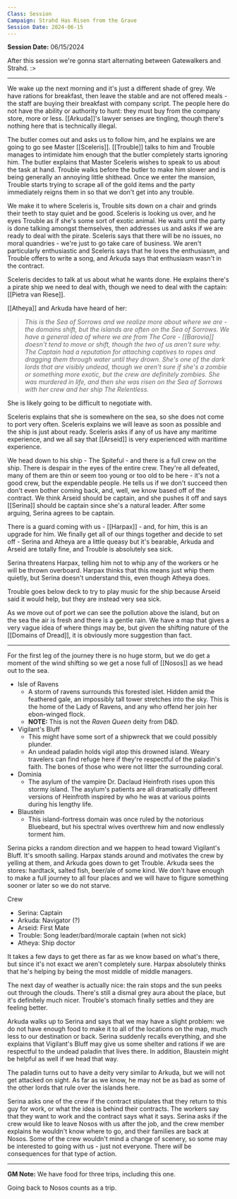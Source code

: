 ```yaml
---
Class: Session
Campaign: Strahd Has Risen from the Grave
Session Date: 2024-06-15
---
```

**Session Date:** 06/15/2024

After this session we're gonna start alternating between Gatewalkers and Strahd. :>

---

We wake up the next morning and it's just a different shade of grey. We have rations for breakfast, then leave the stable and are not offered meals - the staff are buying their breakfast with company script. The people here do not have the ability or authority to hunt: they must buy from the company store, more or less. [[Arkuda]]'s lawyer senses are tingling, though there's nothing here that is technically illegal.

The butler comes out and asks us to follow him, and he explains we are going to go see Master [[Sceleris]]. [[Trouble]] talks to him and Trouble manages to intimidate him enough that the butler completely starts ignoring him. The butler explains that Master Sceleris wishes to speak to us about the task at hand. Trouble walks before the butler to make him slower and is being generally an annoying little shithead. Once we enter the mansion, Trouble starts trying to scrape all of the gold items and the party immediately reigns them in so that we don't get into any trouble.

We make it to where Sceleris is, Trouble sits down on a chair and grinds their teeth to stay quiet and be good. Sceleris is looking us over, and he eyes Trouble as if she's some sort of exotic animal. He waits until the party is done talking amongst themselves, then addresses us and asks if we are ready to deal with the pirate. Sceleris says that there will be no issues, no moral quandries - we're just to go take care of business. We aren't particularly enthusiastic and Sceleris says that he loves the enthusiasm, and Trouble offers to write a song, and Arkuda says that enthusiasm wasn't in the contract.

Sceleris decides to talk at us about what he wants done. He explains there's a pirate ship we need to deal with, though we need to deal with the captain: [[Pietra van Riese]]. 

[[Atheya]] and Arkuda have heard of her:
>*This is the Sea of Sorrows and we realize more about where we are - the domains shift, but the islands are often on the Sea of Sorrows. We have a general idea of where we are from The Core - [[Barovia]] doesn't tend to move or shift, though the two of us aren't sure why. The Captain had a reputation for attaching captives to ropes and dragging them through water until they drown. She's one of the dark lords that are visibly undead, though we aren't sure if she's a zombie or something more exotic, but the crew are definitely zombies. She was murdered in life, and then she was risen on the Sea of Sorrows with her crew and her ship The Relentless.*

She is likely going to be difficult to negotiate with.

Sceleris explains that she is somewhere on the sea, so she does not come to port very often. Sceleris explains we will leave as soon as possible and the ship is just about ready. Sceleris asks if any of us have any maritime experience, and we all say that [[Arseid]] is very experienced with maritime experience. 

We head down to his ship - The Spiteful - and there is a full crew on the ship. There is despair in the eyes of the entire crew. They're all defeated, many of them are thin or seem too young or too old to be here - it's not a good crew, but the expendable people. He tells us if we don't succeed then don't even bother coming back, and, well, we know based off of the contract. We think Arseid should be captain, and she pushes it off and says [[Serina]] should be captain since she's a natural leader. After some arguing, Serina agrees to be captain. 

There is a guard coming with us - [[Harpax]] - and, for him, this is an upgrade for him. We finally get all of our things together and decide to set off - Serina and Atheya are a little queasy but it's bearable, Arkuda and Arseid are totally fine, and Trouble is absolutely sea sick.

Serina threatens Harpax, telling him not to whip any of the workers or he will be thrown overboard. Harpax thinks that this means just whip them quietly, but Serina doesn't understand this, even though Atheya does.

Trouble goes below deck to try to play music for the ship because Arseid said it would help, but they are instead very sea sick.

As we move out of port we can see the pollution above the island, but on the sea the air is fresh and there is a gentle rain. We have a map that gives a very vague idea of where things may be, but given the shifting nature of the [[Domains of Dread]], it is obviously more suggestion than fact.

---

For the first leg of the journey there is no huge storm, but we do get a moment of the wind shifting so we get a nose full of [[Nosos]] as we head out to the sea.

- Isle of Ravens
	- A storm of ravens surrounds this forested islet. Hidden amid the feathered gale, an impossibly tall tower stretches into the sky. This is the home of the Lady of Ravens, and any who offend her join her ebon-winged flock.
	- **NOTE:** This is not the *Raven Queen* deity from D&D.
- Vigilant's Bluff
	- This might have some sort of a shipwreck that we could possibly plunder.
	- An undead paladin holds vigil atop this drowned island. Weary travelers can find refuge here if they're respectful of the paladin's faith. The bones of those who were not litter the surrounding coral.
- Dominia
	- The asylum of the vampire Dr. Daclaud Heinfroth rises upon this stormy island. The asylum's patients are all dramatically different versions of Heinfroth inspired by who he was at various points during his lengthy life.
- Blaustein
	- This island-fortress domain was once ruled by the notorious Bluebeard, but his spectral wives overthrew him and now endlessly torment him.

Serina picks a random direction and we happen to head toward Vigilant's Bluff. It's smooth sailing. Harpax stands around and motivates the crew by yelling at them, and Arkuda goes down to get Trouble. Arkuda sees the stores: hardtack, salted fish, beer/ale of some kind. We don't have enough to make a full journey to all four places and we will have to figure something sooner or later so we do not starve.

Crew
- Serina: Captain
- Arkuda: Navigator (?)
- Arseid: First Mate
- Trouble: Song leader/bard/morale captain (when not sick)
- Atheya: Ship doctor

It takes a few days to get there as far as we know based on what's there, but since it's not exact we aren't completely sure. Harpax absolutely thinks that he's helping by being the most middle of middle managers. 

The next day of weather is actually nice: the rain stops and the sun peeks out through the clouds. There's still a dismal grey aura about the place, but it's definitely much nicer. Trouble's stomach finally settles and they are feeling better.

Arkuda walks up to Serina and says that we may have a slight problem: we do not have enough food to make it to all of the locations on the map, much less to our destination or back. Serina suddenly recalls everything, and she explains that Vigilant's Bluff may give us some shelter and rations if we are respectful to the undead paladin that lives there. In addition, Blaustein might be helpful as well if we head that way.

The paladin turns out to have a deity very similar to Arkuda, but we will not get attacked on sight. As far as we know, he may not be as bad as some of the other lords that rule over the islands here.

Serina asks one of the crew if the contract stipulates that they return to this guy for work, or what the idea is behind their contracts. The workers say that they want to work and the contract says what it says. Serina asks if the crew would like to leave Nosos with us after the job, and the crew member explains he wouldn't know where to go, and their families are back at Nosos. Some of the crew wouldn't mind a change of scenery, so some may be interested to going with us - just not everyone. There *will* be consequences for that type of action.

---

**GM Note:** We have food for three trips, including this one.

Going back to Nosos counts as a trip.
